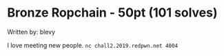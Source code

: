 # Bronze Ropchain - 50pt (101 solves)
Written by: blevy

I love meeting new people.
`nc chall2.2019.redpwn.net 4004`

